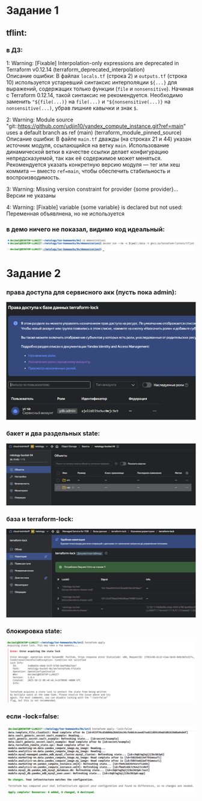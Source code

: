 # Задание 1
## tflint:  

### в ДЗ:  

1: Warning: [Fixable] Interpolation-only expressions are deprecated in Terraform v0.12.14 (terraform_deprecated_interpolation)  
Описание ошибки: В файлах `locals.tf` (строка 2) и `outputs.tf` (строка 10) используется устаревший синтаксис интерполяции `${...}` для выражений, содержащих только функции (`file` и `nonsensitive`). Начиная с Terraform 0.12.14, такой синтаксис не рекомендуется. Необходимо заменить `"${file(...)}` на `file(...)` и `"${nonsensitive(...)}` на `nonsensitive(...)`, убрав лишние кавычки и знак `$`.

2: Warning: Module source "git::https://github.com/udjin10/yandex_compute_instance.git?ref=main" uses a default branch as ref (main) (terraform_module_pinned_source)  
Описание ошибки: В файле `main.tf` дважды (на строках 21 и 44) указан источник модуля, ссылающийся на ветку `main`. Использование динамической ветки в качестве ссылки делает конфигурацию непредсказуемой, так как её содержимое может меняться. Рекомендуется указать конкретную версию модуля — тег или хеш коммита — вместо `ref=main`, чтобы обеспечить стабильность и воспроизводимость.

3: Warning: Missing version constraint for provider {some provider}...
Версии не указаны

4: Warning: [Fixable] variable {some variable} is declared but not used:
Переменная объявлнена, но не используется

### в демо ничего не показал, видимо код идеальный:   
![alt text](image-5.png)

# Задание 2

### права доступа для сервисного акк (пусть пока admin):  
![alt text](image-4.png)

### бакет и два раздельных state:
![alt text](image-2.png)

### база и terraform-lock:
![alt text](image-3.png)

### блокировка state:  
![alt text](image.png)

### если -lock=false:
![alt text](image-1.png)